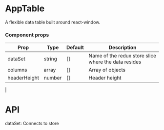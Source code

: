 # AppTable

A flexible data table built around react-window.

### Component props

| Prop                                                                                        | Type        | Default        | Description                                                                                                                            |
| ------------------------------------------------------------------------------------------- | ----------- | -------------- | -------------------------------------------------------------------------------------------------------------------------------------- |
| dataSet                                                                                     | string      | []             | Name of the redux store slice where the data resides                                                                                   |
| columns                                                                                     | array       | []             | Array of objects                                                                                                                       |
| headerHeight                                                                                | number      | []             | Header height                                                                                                                          |
| 

# API

dataSet: 
Connects to store 